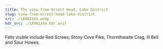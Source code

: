 ```yaml
---
title: The view from Orrest Head, Lake District
slug: view-from-orrest-head-lake-district
src: ./189A1344.webp
hdr_src: ./189A1344.hdr.avif
---
```


Fells visible include Red Screes, Stony Cove Pike, Thornthwaite Crag, Ill Bell
and Sour Howes.
